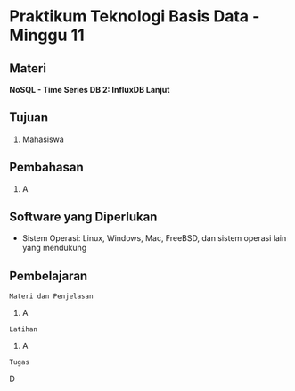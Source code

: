 # Praktikum Teknologi Basis Data - Minggu 11

## Materi

**NoSQL - Time Series DB 2: InfluxDB Lanjut**

## Tujuan

1. Mahasiswa 

## Pembahasan

1. A 

## Software yang Diperlukan

* Sistem Operasi: Linux, Windows, Mac, FreeBSD, dan sistem operasi lain yang mendukung 

## Pembelajaran

```
Materi dan Penjelasan
```

1. A

```
Latihan
```

1. A

```
Tugas
```

D

